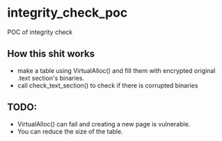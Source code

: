 # integrity_check_poc
POC of integrity check

## How this shit works
* make a table using VirtualAlloc() and fill them with encrypted original .text section's binaries.
* call check_text_section() to check if there is corrupted binaries

## TODO:
* VirtualAlloc() can fail and creating a new page is vulnerable.
* You can reduce the size of the table.
